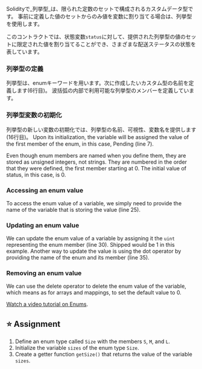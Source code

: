 Solidityで_列挙型_は、限られた定数のセットで構成されるカスタムデータ型です。 事前に定義した値のセットからのみ値を変数に割り当てる場合は、列挙型を使用します。

このコントラクトでは、状態変数`status`に対して、提供された列挙型の値のセットに限定された値を割り当てることができ、さまざまな配送ステータスの状態を表しています。

### 列挙型の定義

列挙型は、enumキーワードを用います。次に作成したいカスタム型の名前を定義します(6行目)。 波括弧の内部で利用可能な列挙型のメンバーを定義しています。

### 列挙型変数の初期化

列挙型の新しい変数の初期化では、列挙型の名前、可視性、変数名を提供します(16行目)。 Upon its initialization, the variable will be assigned the value of the first member of the enum, in this case, Pending (line 7).

Even though enum members are named when you define them, they are stored as unsigned integers, not strings. They are numbered in the order that they were defined, the first member starting at 0. The initial value of status, in this case, is 0.

### Accessing an enum value

To access the enum value of a variable, we simply need to provide the name of the variable that is storing the value (line 25).

### Updating an enum value

We can update the enum value of a variable by assigning it the `uint` representing the enum member (line 30). Shipped would be 1 in this example. Another way to update the value is using the dot operator by providing the name of the enum and its member (line 35).

### Removing an enum value

We can use the delete operator to delete the enum value of the variable, which means as for arrays and mappings, to set the default value to 0.

<a href="https://www.youtube.com/watch?v=yJbx07N15j0" target="_blank">Watch a video tutorial on Enums</a>.

## ⭐️ Assignment

1. Define an enum type called `Size` with the members `S`, `M`, and `L`.
2. Initialize the variable `sizes` of the enum type `Size`.
3. Create a getter function `getSize()` that returns the value of the variable `sizes`.